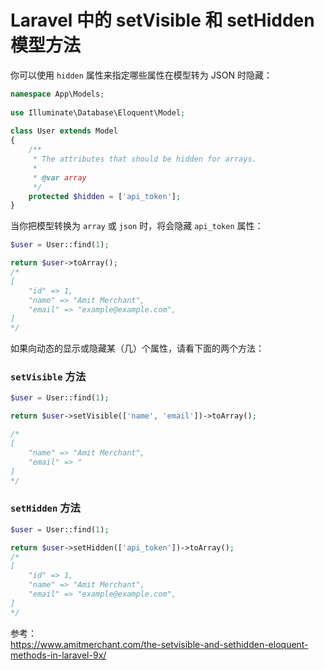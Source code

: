 # Laravel 中的 setVisible 和 setHidden 模型方法

你可以使用 `hidden` 属性来指定哪些属性在模型转为 JSON 时隐藏：

```php
namespace App\Models;
 
use Illuminate\Database\Eloquent\Model;
 
class User extends Model
{
    /**
     * The attributes that should be hidden for arrays.
     *
     * @var array
     */
    protected $hidden = ['api_token'];
}
```
当你把模型转换为 `array` 或 `json` 时，将会隐藏 `api_token` 属性：

```php
$user = User::find(1);

return $user->toArray();
/*
[
    "id" => 1,
    "name" => "Amit Merchant",
    "email" => "example@example.com",
]
*/
```

如果向动态的显示或隐藏某（几）个属性，请看下面的两个方法：

### `setVisible` 方法

```php
$user = User::find(1);

return $user->setVisible(['name', 'email'])->toArray();

/*
[
    "name" => "Amit Merchant",
    "email" => "
]
*/
```

### `setHidden` 方法

```php
$user = User::find(1);

return $user->setHidden(['api_token'])->toArray();
/*
[
    "id" => 1,
    "name" => "Amit Merchant",
    "email" => "example@example.com",
]
*/
```

参考：   
https://www.amitmerchant.com/the-setvisible-and-sethidden-eloquent-methods-in-laravel-9x/
